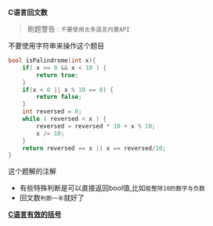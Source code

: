 **C语言回文数**

> 刷题警告 :  `不要使用太多语言内置API`

不要使用字符串来操作这个题目

```c
bool isPalindrome(int x){
    if( x >= 0 && x < 10 ) {
        return true;
    }
    if(x < 0 || x % 10 == 0) {
        return false;
    }
    int reversed = 0;
    while ( reversed < x ) {
        reversed = reversed * 10 + x % 10;
        x /= 10;
    }
    return reversed == x || x == reversed/10;
}
```

这个题解的注解
* 有些特殊判断是可以直接返回bool值,比如`能整除10的数字与负数`
* 回文数`判断一半`就好了 


**[C语言有效的括号](https://leetcode-cn.com/problems/valid-parentheses/)**

```c

```